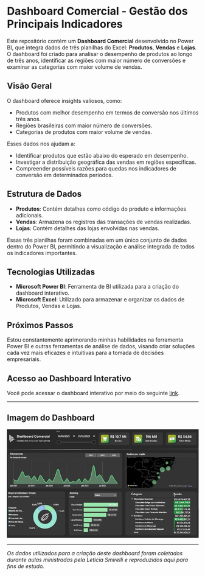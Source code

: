# Dashboard Comercial - Gestão dos Principais Indicadores

Este repositório contém um **Dashboard Comercial** desenvolvido no Power BI, que integra dados de três planilhas do Excel: **Produtos**, **Vendas** e **Lojas**. O dashboard foi criado para analisar o desempenho de produtos ao longo de três anos, identificar as regiões com maior número de conversões e examinar as categorias com maior volume de vendas.

## Visão Geral

O dashboard oferece insights valiosos, como:

- Produtos com melhor desempenho em termos de conversão nos últimos três anos.
- Regiões brasileiras com maior número de conversões.
- Categorias de produtos com maior volume de vendas.

Esses dados nos ajudam a:

- Identificar produtos que estão abaixo do esperado em desempenho.
- Investigar a distribuição geográfica das vendas em regiões específicas.
- Compreender possíveis razões para quedas nos indicadores de conversão em determinados períodos.

## Estrutura de Dados

- **Produtos**: Contém detalhes como código do produto e informações adicionais.
- **Vendas**: Armazena os registros das transações de vendas realizadas.
- **Lojas**: Contém detalhes das lojas envolvidas nas vendas.

Essas três planilhas foram combinadas em um único conjunto de dados dentro do Power BI, permitindo a visualização e análise integrada de todos os indicadores importantes.

## Tecnologias Utilizadas

- **Microsoft Power BI**: Ferramenta de BI utilizada para a criação do dashboard interativo.
- **Microsoft Excel**: Utilizado para armazenar e organizar os dados de Produtos, Vendas e Lojas.

## Próximos Passos

Estou constantemente aprimorando minhas habilidades na ferramenta Power BI e outras ferramentas de análise de dados, visando criar soluções cada vez mais eficazes e intuitivas para a tomada de decisões empresariais.

## Acesso ao Dashboard Interativo

Você pode acessar o dashboard interativo por meio do seguinte [link](https://lnkd.in/dM_es5Gz).

---

## Imagem do Dashboard

![Dashboard Comercial](Dashboard.jfif)

---

*Os dados utilizados para a criação deste dashboard foram coletados durante aulas ministradas pela Letícia Smirelli e reproduzidos aqui para fins de estudo.*
